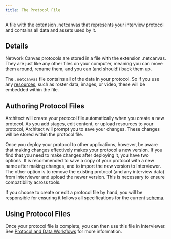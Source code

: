```yaml
---
title: The Protocol File
---
```


<Definition>

A file with the extension .netcanvas that represents your interview protocol and contains all data and assets used by it.

</Definition>

## Details

Network Canvas protocols are stored in a file with the extension .netcanvas. They are just like any other files on your computer, meaning you can move them around, rename them, and you can (and should!) back them up.

The `.netcanvas` file contains all of the data in your protocol. So if you use any [resources](/en/desktop/key-concepts/resources), such as roster data, images, or video, these will be embedded within the file.

## Authoring Protocol Files

Architect will create your protocol file automatically when you create a new protocol. As you add stages, edit content, or upload resources to your protocol, Architect will prompt you to save your changes. These changes will be stored within the protocol file.

Once you deploy your protocol to other applications, however, be aware that making changes effectively makes your protocol a new version. If you find that you need to make changes after deploying it, you have two options. It is recommended to save a copy of your protocol with a new name after making changes, and to import the new version to Interviewer. The other option is to remove the existing protocol (and any interview data) from Interviewer and upload the newer version. This is necessary to ensure compatibility across tools.

If you choose to create or edit a protocol file by hand, you will be responsible for ensuring it follows all specifications for the current [schema](/en/desktop/advanced-topics/protocol-schema-information).

## Using Protocol Files

Once your protocol file is complete, you can then use this file in Interviewer. See [Protocol and Data Workflows](/en/desktop/tutorials/protocol-and-data-workflows) for more information.

